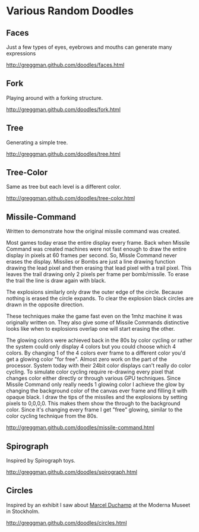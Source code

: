 Various Random Doodles
======================

Faces
---------------------------------------------

Just a few types of eyes, eyebrows and mouths can generate many expressions

http://greggman.github.com/doodles/faces.html

Fork
----

Playing around with a forking structure.

http://greggman.github.com/doodles/fork.html

Tree
----

Generating a simple tree.

http://greggman.github.com/doodles/tree.html

Tree-Color
----------

Same as tree but each level is a different color.

http://greggman.github.com/doodles/tree-color.html

Missile-Command
---------------

Written to demonstrate how the original missile command was created.

Most games today erase the entire display every frame.  Back when Missile
Command was created machines were not fast enough to draw the entire
display in pixels at 60 frames per second.  So, Missle Command never
erases the display.  Missiles or Bombs are just a line drawing function
drawing the lead pixel and then erasing that lead pixel with a trail
pixel.  This leaves the trail drawing only 2 pixels per frame per
bomb/missile.  To erase the trail the line is draw again with black.

The explosions similarly only draw the outer edge of the circle.  Because
nothing is erased the circle expands.  To clear the explosion black
circles are drawn in the opposite direction.


These techniques make the game fast even on the 1mhz machine it was
originally written on.  They also give some of Missile Commands
distinctive looks like when to explosions overlap one will start erasing
the other.

The glowing colors were achieved back in the 80s by color cycling or
rather the system could only display 4 colors but you could choose
which 4 colors. By changing 1 of the 4 colors ever frame to a different
color you'd get a glowing color "for free". Almost zero work on the part
of the processor. System today with their 24bit color displays can't
really do color cycling. To simulate color cycling require re-drawing
every pixel that changes color either directly or through various GPU
techniques. Since Missile Command only really needs 1 glowing color
I achieve the glow by changing the background color of the canvas ever
frame and filling it with opaque black. I draw the tips of the missiles
and the explosions by setting pixels to 0,0,0,0. This makes them show
the through to the background color. Since it's changing every frame
I get "free" glowing, similar to the color cycling technique from the 80s.

http://greggman.github.com/doodles/missile-command.html

Spirograph
----------

Inspired by Spirograph toys.

http://greggman.github.com/doodles/spirograph.html

Circles
-------

Inspired by an exhibit I saw about
<a href="http://en.wikipedia.org/wiki/Marcel_Duchamp">Marcel Duchamp</a>
at the Moderna Museet in Stockholm.

http://greggman.github.com/doodles/circles.html

